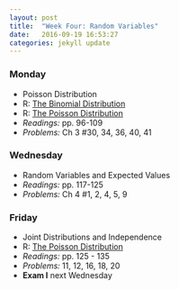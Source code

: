 ```yaml
---
layout: post
title:  "Week Four: Random Variables"
date:   2016-09-19 16:53:27
categories: jekyll update
---
```


### Monday  
- Poisson Distribution
- R: <a href = "{{ site.baseurl }}/assets/week-04/A-binom-dist.html" target = "_blank">The Binomial Distribution</a>
- R: <a href = "{{ site.baseurl }}/assets/week-04/A-poisson.html" target = "_blank">The Poisson Distribution</a>
- *Readings:* pp. 96-109
- *Problems:* Ch 3 #30, 34, 36, 40, 41

### Wednesday  
- Random Variables and Expected Values
- *Readings:* pp. 117-125
- *Problems:* Ch 4 #1, 2, 4, 5, 9

### Friday  
- Joint Distributions and Independence
- R: <a href = "{{ site.baseurl }}/assets/week-04/C-Random-Cylinder.html" target = "_blank">The Poisson Distribution</a>
- *Readings:* pp. 125 - 135
- *Problems:* 11, 12, 16, 18, 20
- **Exam I** next Wednesday
